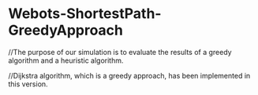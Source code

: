 # Webots-ShortestPath-GreedyApproach

//The purpose of our simulation is to evaluate the results of a greedy algorithm and a heuristic algorithm.

//Dijkstra algorithm, which is a greedy approach, has been implemented in this version. 
